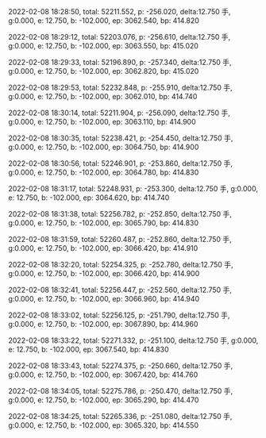 2022-02-08 18:28:50, total: 52211.552, p: -256.020, delta:12.750 手, g:0.000, e: 12.750, b: -102.000, ep: 3062.540, bp: 414.820

2022-02-08 18:29:12, total: 52203.076, p: -256.610, delta:12.750 手, g:0.000, e: 12.750, b: -102.000, ep: 3063.550, bp: 415.020

2022-02-08 18:29:33, total: 52196.890, p: -257.340, delta:12.750 手, g:0.000, e: 12.750, b: -102.000, ep: 3062.820, bp: 415.020

2022-02-08 18:29:53, total: 52232.848, p: -255.910, delta:12.750 手, g:0.000, e: 12.750, b: -102.000, ep: 3062.010, bp: 414.740

2022-02-08 18:30:14, total: 52211.904, p: -256.090, delta:12.750 手, g:0.000, e: 12.750, b: -102.000, ep: 3063.110, bp: 414.900

2022-02-08 18:30:35, total: 52238.421, p: -254.450, delta:12.750 手, g:0.000, e: 12.750, b: -102.000, ep: 3064.750, bp: 414.900

2022-02-08 18:30:56, total: 52246.901, p: -253.860, delta:12.750 手, g:0.000, e: 12.750, b: -102.000, ep: 3064.780, bp: 414.830

2022-02-08 18:31:17, total: 52248.931, p: -253.300, delta:12.750 手, g:0.000, e: 12.750, b: -102.000, ep: 3064.620, bp: 414.740

2022-02-08 18:31:38, total: 52256.782, p: -252.850, delta:12.750 手, g:0.000, e: 12.750, b: -102.000, ep: 3065.790, bp: 414.830

2022-02-08 18:31:59, total: 52260.487, p: -252.860, delta:12.750 手, g:0.000, e: 12.750, b: -102.000, ep: 3066.420, bp: 414.910

2022-02-08 18:32:20, total: 52254.325, p: -252.780, delta:12.750 手, g:0.000, e: 12.750, b: -102.000, ep: 3066.420, bp: 414.900

2022-02-08 18:32:41, total: 52256.447, p: -252.560, delta:12.750 手, g:0.000, e: 12.750, b: -102.000, ep: 3066.960, bp: 414.940

2022-02-08 18:33:02, total: 52256.125, p: -251.790, delta:12.750 手, g:0.000, e: 12.750, b: -102.000, ep: 3067.890, bp: 414.960

2022-02-08 18:33:22, total: 52271.332, p: -251.100, delta:12.750 手, g:0.000, e: 12.750, b: -102.000, ep: 3067.540, bp: 414.830

2022-02-08 18:33:43, total: 52274.375, p: -250.660, delta:12.750 手, g:0.000, e: 12.750, b: -102.000, ep: 3067.420, bp: 414.760

2022-02-08 18:34:05, total: 52275.786, p: -250.470, delta:12.750 手, g:0.000, e: 12.750, b: -102.000, ep: 3065.290, bp: 414.470

2022-02-08 18:34:25, total: 52265.336, p: -251.080, delta:12.750 手, g:0.000, e: 12.750, b: -102.000, ep: 3065.320, bp: 414.550